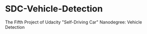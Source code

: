 # SDC-Vehicle-Detection
The Fifth Project of Udacity "Self-Driving Car" Nanodegree: Vehicle Detection 

